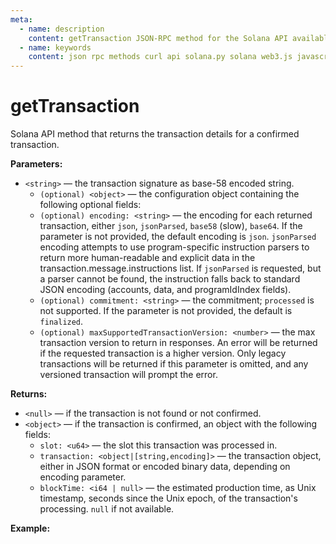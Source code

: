 ```yaml
---
meta:
  - name: description
    content: getTransaction JSON-RPC method for the Solana API available with examples in Solana web3.js, Solana.py, and cURL.
  - name: keywords
    content: json rpc methods curl api solana.py solana web3.js javascript python solana 
---
```


# getTransaction

Solana API method that returns the transaction details for a confirmed transaction. 

**Parameters:** 

* `<string>` — the transaction signature as base-58 encoded string.
  * `(optional) <object>` — the configuration object containing the following optional fields:
  * `(optional) encoding: <string>` — the encoding for each returned transaction, either `json`, `jsonParsed`, `base58` (slow), `base64`. If the parameter is not provided, the default encoding is `json`. `jsonParsed` encoding attempts to use program-specific instruction parsers to return more human-readable and explicit data in the transaction.message.instructions list. If `jsonParsed` is requested, but a parser cannot be found, the instruction falls back to standard JSON encoding (accounts, data, and programIdIndex fields).
  * `(optional) commitment: <string>` — the commitment; `processed` is not supported. If the parameter is not provided, the default is `finalized`.
  * `(optional) maxSupportedTransactionVersion: <number>` — the max transaction version to return in responses. An error will be returned if the requested transaction is a higher version. Only legacy transactions will be returned if this parameter is omitted, and any versioned transaction will prompt the error.

**Returns:** 

* `<null>` — if the transaction is not found or not confirmed.
* `<object>` — if the transaction is confirmed, an object with the following fields:
  * `slot: <u64>` — the slot this transaction was processed in.
  * `transaction: <object|[string,encoding]>` — the transaction object, either in JSON format or encoded binary data, depending on encoding parameter.
  * `blockTime: <i64 | null>` — the estimated production time, as Unix timestamp, seconds since the Unix epoch, of the transaction's processing. `null` if not available.

 
**Example:**

<CodeSwitcher :languages="{js:'Solana web3.js', py:'Solana.py', cr:'cURL'}">
<template v-slot:js>

``` js
import { Connection } from "@solana/web3.js";

const nodeUrl = "CHAINSTACK_NODE_URL"
const connect = new Connection(nodeUrl);

(async () => {  
  console.log(await connect.getTransaction("2diYRKwieGhX4NECxXHXRMjE2Dnu7FBDiaQXtm5ZAhoJmPVfJ1VjeRnKeEuSvudN9vn7NvXReqQ7trUfzPSAAhSj"));
})();
```

</template>
<template v-slot:py>

``` py
from solana.rpc.api import Client

web3 = Client("CHAINSTACK_NODE_URL")

print(web3.get_transaction("2diYRKwieGhX4NECxXHXRMjE2Dnu7FBDiaQXtm5ZAhoJmPVfJ1VjeRnKeEuSvudN9vn7NvXReqQ7trUfzPSAAhSj"))
```

</template>
<template v-slot:cr>

``` sh
curl -X POST "CHAINSTACK_NODE_URL" \
  -H "Content-Type: application/json" \
  --data '{"jsonrpc":"2.0", "id":1, "method":"getTransaction", "params":["2diYRKwieGhX4NECxXHXRMjE2Dnu7FBDiaQXtm5ZAhoJmPVfJ1VjeRnKeEuSvudN9vn7NvXReqQ7trUfzPSAAhSj"]}'
```

</template>
</CodeSwitcher>